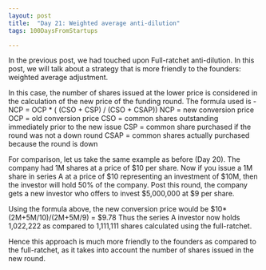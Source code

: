 ```yaml
---
layout: post
title:  "Day 21: Weighted average anti-dilution"
tags: 100DaysFromStartups

---
```


In the previous post, we had touched upon Full-ratchet anti-dilution. In this post, we will talk about a strategy that is more friendly to the founders: weighted average adjustment.

In this case, the number of shares issued at the lower price is considered in the calculation of the new price of the funding round.
The formula used is -
NCP = OCP * ( (CSO + CSP) / (CSO + CSAP))
NCP = new conversion price
OCP = old conversion price
CSO = common shares outstanding immediately prior to the new issue
CSP = common share purchased if the round was not a down round
CSAP = common shares actually purchased because the round is down

For comparison, let us take the same example as before (Day 20). The company had 1M shares at a price of $10 per share. Now if you issue a 1M share in series A at a price of $10 representing an investment of $10M, then the investor will hold 50% of the company. Post this round, the company gets a new investor who offers to invest $5,000,000 at $9 per share.

Using the formula above, the new conversion price would be $10*(2M+5M/10)/(2M+5M/9) = $9.78
Thus the series A investor now holds 1,022,222 as compared to 1,111,111 shares calculated using the full-ratchet.

Hence this approach is much more friendly to the founders as compared to the full-ratchet, as it takes into account the number of shares issued in the new round.

